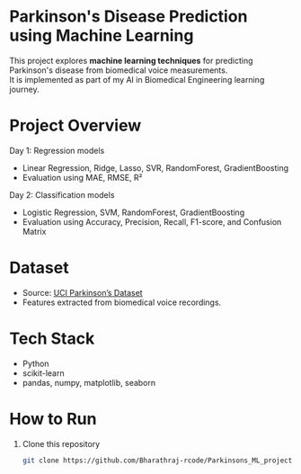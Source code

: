 # Parkinson's Disease Prediction using Machine Learning  

This project explores **machine learning techniques** for predicting Parkinson's disease from biomedical voice measurements.  
It is implemented as part of my AI in Biomedical Engineering learning journey.  

#  Project Overview
Day 1: Regression models  
  - Linear Regression, Ridge, Lasso, SVR, RandomForest, GradientBoosting  
  - Evaluation using MAE, RMSE, R²  

  Day 2: Classification models  
  - Logistic Regression, SVM, RandomForest, GradientBoosting  
  - Evaluation using Accuracy, Precision, Recall, F1-score, and Confusion Matrix  

#  Dataset
- Source: [UCI Parkinson’s Dataset](https://archive.ics.uci.edu/ml/datasets/parkinsons)  
- Features extracted from biomedical voice recordings.  
#  Tech Stack
- Python  
- scikit-learn  
- pandas, numpy, matplotlib, seaborn  
# How to Run
1. Clone this repository  
   ```bash
   git clone https://github.com/Bharathraj-rcode/Parkinsons_ML_project.git
